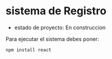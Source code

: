 <h1> sistema de Registro</h1>

- estado de proyecto: En construccion 

Para ejecutar el sistema debes poner:

```npm install react```
